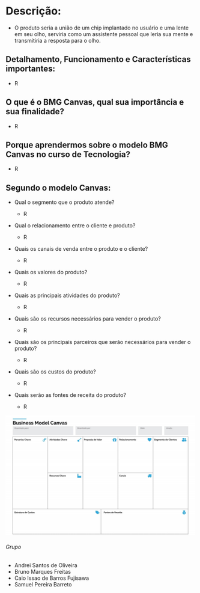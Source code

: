 # Descrição:

* O produto seria a união de um chip implantado no usuário e uma lente em seu olho, serviria como um assistente pessoal que leria sua mente e transmitiria a resposta para o olho.

## Detalhamento, Funcionamento e Características importantes:

* R

## O que é o BMG Canvas, qual sua importância e sua finalidade?

* R

## Porque aprendermos sobre o modelo BMG Canvas no curso de Tecnologia?

* R

## Segundo o modelo Canvas:

* Qual o segmento que o produto atende?

  * R
* Qual o relacionamento entre o cliente e produto?

  * R
* Quais os canais de venda entre o produto e o cliente?

  * R
* Quais os valores do produto?

  * R
* Quais as principais atividades do produto?

  * R
* Quais são os recursos necessários para vender o produto?

  * R
* Quais são os principais parceiros que serão necessários para vender o produto?

  * R
* Quais são os custos do produto?

  * R
* Quais serão as fontes de receita do produto?

  * R

![1712019681224](image/produto-ideia/1712019681224.jpg)

###### Grupo

* Andrei Santos de Oliveira
* Bruno Marques Freitas
* Caio Issao de Barros Fujisawa
* Samuel Pereira Barreto
